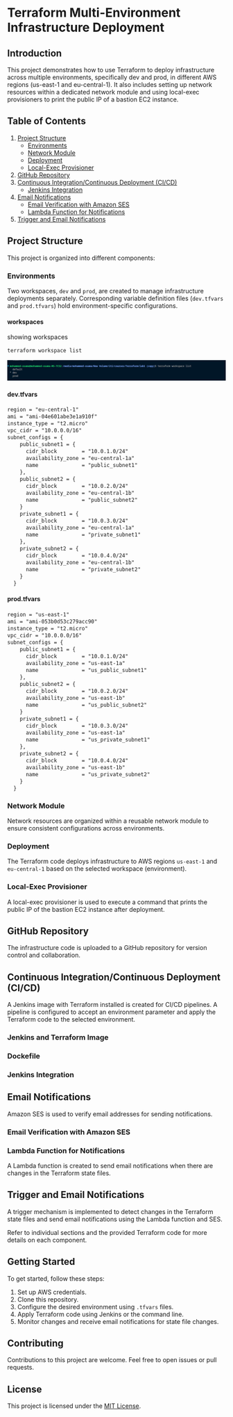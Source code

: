 # Terraform Multi-Environment Infrastructure Deployment


## Introduction

This project demonstrates how to use Terraform to deploy infrastructure across multiple environments, specifically dev and prod, in different AWS regions (us-east-1 and eu-central-1). It also includes setting up network resources within a dedicated network module and using local-exec provisioners to print the public IP of a bastion EC2 instance.

## Table of Contents

1. [Project Structure](#project-structure)
    - [Environments](#environments)
    - [Network Module](#network-module)
    - [Deployment](#deployment)
    - [Local-Exec Provisioner](#local-exec-provisioner)
2. [GitHub Repository](#github-repository)
3. [Continuous Integration/Continuous Deployment (CI/CD)](#continuous-integrationcontinuous-deployment-cicd)
    - [Jenkins Integration](#jenkins-intergration)
4. [Email Notifications](#email-notifications)
    - [Email Verification with Amazon SES](#email-verification-with-amazon-ses)
    - [Lambda Function for Notifications](#lambda-function-for-notifications)
6. [Trigger and Email Notifications](#trigger-and-email-notifications)

## Project Structure

This project is organized into different components:

### Environments

Two workspaces, `dev` and `prod`, are created to manage infrastructure deployments separately. Corresponding variable definition files (`dev.tfvars` and `prod.tfvars`) hold environment-specific configurations.
#### workspaces

showing workspaces 
```bash
terraform workspace list
```
![Sample Image](./screenshots/workspaces.png)

#### dev.tfvars 
```hcl
region = "eu-central-1"
ami = "ami-04e601abe3e1a910f"
instance_type = "t2.micro"
vpc_cidr = "10.0.0.0/16"
subnet_configs = {
    public_subnet1 = {
      cidr_block        = "10.0.1.0/24"
      availability_zone = "eu-central-1a"
      name              = "public_subnet1"
    },
    public_subnet2 = {
      cidr_block        = "10.0.2.0/24"
      availability_zone = "eu-central-1b"
      name              = "public_subnet2"
    }
    private_subnet1 = {
      cidr_block        = "10.0.3.0/24"
      availability_zone = "eu-central-1a"
      name              = "private_subnet1"
    },
    private_subnet2 = {
      cidr_block        = "10.0.4.0/24"
      availability_zone = "eu-central-1b"
      name              = "private_subnet2"
    }
  }
```
#### prod.tfvars 
```hcl
region = "us-east-1"
ami = "ami-053b0d53c279acc90"
instance_type = "t2.micro"
vpc_cidr = "10.0.0.0/16"
subnet_configs = {
    public_subnet1 = {
      cidr_block        = "10.0.1.0/24"
      availability_zone = "us-east-1a"
      name              = "us_public_subnet1"
    },  
    public_subnet2 = {
      cidr_block        = "10.0.2.0/24"
      availability_zone = "us-east-1b"
      name              = "us_public_subnet2"
    }
    private_subnet1 = {
      cidr_block        = "10.0.3.0/24"
      availability_zone = "us-east-1a"
      name              = "us_private_subnet1"
    },
    private_subnet2 = {
      cidr_block        = "10.0.4.0/24"
      availability_zone = "us-east-1b"
      name              = "us_private_subnet2"
    }
  }
```




### Network Module

Network resources are organized within a reusable network module to ensure consistent configurations across environments.

### Deployment

The Terraform code deploys infrastructure to AWS regions `us-east-1` and `eu-central-1` based on the selected workspace (environment).

### Local-Exec Provisioner

A local-exec provisioner is used to execute a command that prints the public IP of the bastion EC2 instance after deployment.

## GitHub Repository

The infrastructure code is uploaded to a GitHub repository for version control and collaboration.

## Continuous Integration/Continuous Deployment (CI/CD)

A Jenkins image with Terraform installed is created for CI/CD pipelines. A pipeline is configured to accept an environment parameter and apply the Terraform code to the selected environment.

### Jenkins and Terraform Image 

### Dockefile
### Jenkins Integration



## Email Notifications

Amazon SES is used to verify email addresses for sending notifications.

### Email Verification with Amazon SES
### Lambda Function for Notifications

A Lambda function is created to send email notifications when there are changes in the Terraform state files.

## Trigger and Email Notifications

A trigger mechanism is implemented to detect changes in the Terraform state files and send email notifications using the Lambda function and SES.

Refer to individual sections and the provided Terraform code for more details on each component.

## Getting Started

To get started, follow these steps:

1. Set up AWS credentials.
2. Clone this repository.
3. Configure the desired environment using `.tfvars` files.
4. Apply Terraform code using Jenkins or the command line.
5. Monitor changes and receive email notifications for state file changes.

## Contributing

Contributions to this project are welcome. Feel free to open issues or pull requests.

## License

This project is licensed under the [MIT License](LICENSE).


